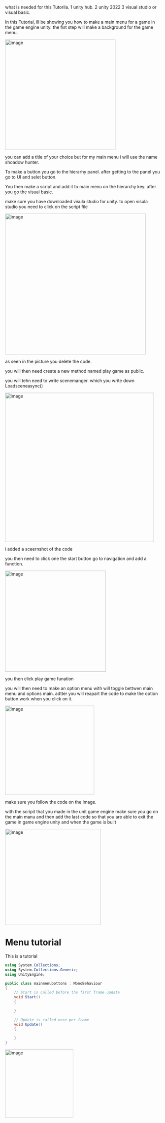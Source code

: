 what is needed for this Tutorila.
1 unity hub.
2 unity 2022
3 visual studio or visual basic.


In  this Tutorial, ill be showing you how to make a main menu for a game in the game engine unity.
the fist step  will make a background for the game menu.


<img width="358" alt="image" src="https://github.com/user-attachments/assets/379b22be-18e1-46da-8276-471ffe055ed3">


you can add a title of your choice but for my main menu i will use the name shoadow hunter.


To make a button  you go to the hierarhy panel.
after getting to the panel you go to UI and selet button.

 You then make a script  and add it to main menu on the hierarchy key.
 after you go the visual basic.

 make sure you have downloaded visula studio for unity.
 to open visula studio you need to click on the script file
 
 <img width="456" alt="image" src="https://github.com/user-attachments/assets/c28fc3dc-cba5-49d2-9fe2-6d980173497e">
 
 as seen in the picture you delete the code.

 you will then need create a new method named play game as public.

 you will tehn need to write scenemanger. which you write down Loadsceneasync()

 <img width="483" alt="image" src="https://github.com/user-attachments/assets/9f7f4602-fec6-416b-816c-2d613446da06">

 i added a sceernshot  of the code

 you then need to click one the start button go to navigation and add a function.

 <img width="327" alt="image" src="https://github.com/user-attachments/assets/119a4a85-3f07-4358-921d-f3ac0b244015">

 you then click play game funation

 you will then need to make an option menu with will toggle bettwen main menu and options main.
 adtter you will reapart  the code  to make the option button work when you click on it.

 <img width="289" alt="image" src="https://github.com/user-attachments/assets/299077b9-01dc-40b0-a564-1cf7103b44cc">

 make sure you follow the code on the image.

 with the scripit that you made in the unit game engine make sure you go on the main manu  and then add the last code so that you are able to exit the game in game  engine unity and when the game is built

  <img width="311" alt="image" src="https://github.com/user-attachments/assets/c727805e-d7f1-4690-b479-2165724199e6">
  



 

 

 
 





# Menu tutorial

This is a tutorial 

```cs
using System.Collections;
using System.Collections.Generic;
using UnityEngine;

public class mainmenubottons : MonoBehaviour
{
    // Start is called before the first frame update
    void Start()
    {
        
    }

    // Update is called once per frame
    void Update()
    {
        
    }
}
```

<img width="221" alt="image" src="https://github.com/user-attachments/assets/2e7059dd-c94a-42c2-9eaa-d601e315b63e">
